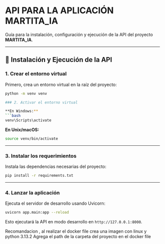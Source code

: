 # API PARA LA APLICACIÓN MARTITA_IA

Guía para la instalación, configuración y ejecución de la API del proyecto **MARTITA_IA**.

---

## 🚀 Instalación y Ejecución de la API

### 1. Crear el entorno virtual

Primero, crea un entorno virtual en la raíz del proyecto:

```bash
python -m venv venv

### 2. Activar el entorno virtual

**En Windows:**
```bash
venv\Scripts\activate
```

**En Unix/macOS:**
```bash
source venv/bin/activate
```

---

### 3. Instalar los requerimientos

Instala las dependencias necesarias del proyecto:

```bash
pip install -r requirements.txt
```

---

### 4. Lanzar la aplicación

Ejecuta el servidor de desarrollo usando Uvicorn:

```bash
uvicorn app.main:app --reload
```

Esto ejecutará la API en modo desarrollo en `http://127.0.0.1:8000`.


Recomandacion , al realizar el docker file crea una imagen con linux y python 3.13.2
Agrega el path de la carpeta del proyecto en el docker file
